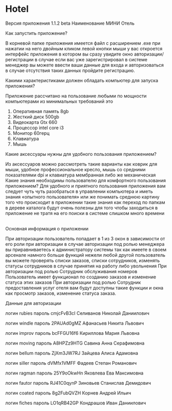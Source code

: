 # Hotel
Версия приложения 1.1.2 beta Наименование МИНИ Отель

Как запустить приложение?

В корневой папке приложения имеется файл с расширением .exe при нажатии на него двойным кликом левой кнопки мыши у вас откроется интерфейс приложения в котором вы сразу увидите окно авторизации/регистрации в случае если вас уже зарегистрировал в системе менеджер вы можете ввести ваши данные для входа и авторизоваться в случае отсутствия таких данных пройдите регистрацию.
 

Какими характеристиками должен обладать компьютер для запуска приложения?

Приложение рассчитано на пользование любыми по мощности компьютерами из минимальных требований это
1.	Оперативная память 8gb
2.	Жесткий диск 500gb
3.	Видеокарта Gtx 660 
4.	Процессор intel core i3 
5.	Монитор 60герц
6.	Клавиатура
7.	Мышь

Какие аксессуары нужны для удобного пользования приложением?

Из аксессуаров можно рассмотреть такие варианты как коврик для мыши, удобное профессиональное кресло, мышь со средними показателями dpi и клавиатура мембранная либо же механическая  
Какие знания необходимы пользователю для комфортного пользования приложением?
Для удобного и приятного пользования приложения вам следует чуть чуть разобраться в управлении компьютера и иметь знания «опытного пользователя» или же понимать среднюю картину того что происходит в приложении такие знания как переход по папкам в дереве каталога будут очень полезны для того чтобы заходиться в приложение не тратя на его поиски в системе слишком много времени
 

Основная информация о приложении

При авторизации пользователь попадает в 1 из 3 окон в зависимости от его роли при авторизации в случае авторизации под ролью менеджера вы приравниваетесь к администратору системы так как имеете в своем арсенале намного больше функций нежели любой другой пользователь вы можете проверять списки заказов, списки сотрудников, изменять статусы сотрудников в случае принятия на работу либо увольнения
При авторизации под ролью Сотрудник обслуживания номеров 
Пользователь имеет функционал по созданию заказов и изменение статуса этих заказов 
При авторизации под ролью Сотрудник предоставления услуг отеля вам будут доступны такие функции и окна как просмотр заказов, изменение статуса заказа. 

Данные для авторизации

логин	rubies пароль	cmjcFvB3cI	Селиванов	Николай	Даниилович

логин	windle пароль	2PAUAd0gMZ Афанасьев	Никита	Львович	

логин	improv пароль	bcFFGU16f6 Кириллова	Мария	Львовна	

логин	moving пароль	A8HPZz9HTG	Савина	Анна	Серафимовна	

логин	bellum пароль	ZjXm3JW7RJ	Зайцева	Алиса	Адамовна	

логин	siller пароль	dVMfx1VMFF	Фадеев	Степан	Романович	

логин	ragman пароль	25Y9oOkwHn	Яковлева	Ева	Максимовна	

логин	fautor пароль	RJ41C0qynP	Зиновьев	Станислав	Демидович	

логин coated пароль	8g2FubQVZH	Корнев	Андрей	Ильич	

логин	fiches пароль	LO1qRB42GP	Кондрашов	Иван	Даниилович	

